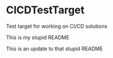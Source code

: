 # CICDTestTarget
Test target for working on CI/CD solutions


This is my stupid README

This is an update to that stupid README
